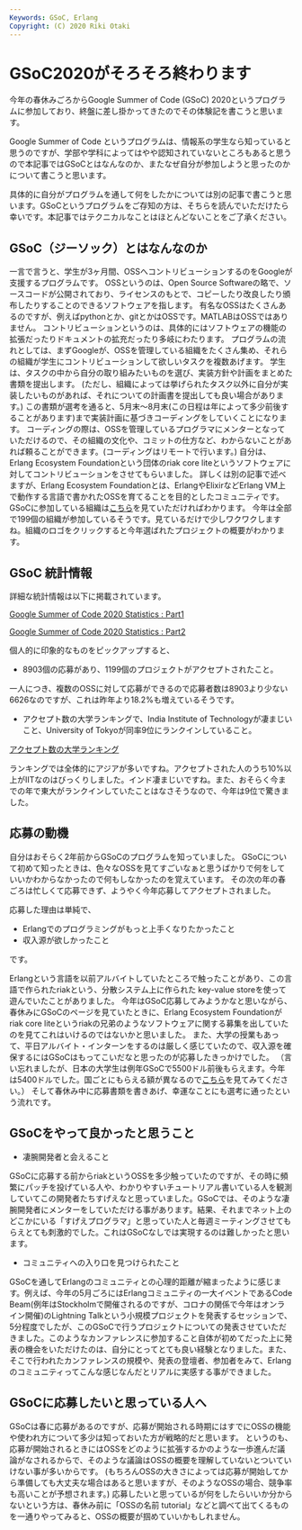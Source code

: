 ```yaml
---
Keywords: GSoC, Erlang
Copyright: (C) 2020 Riki Otaki
---
```


# GSoC2020がそろそろ終わります

今年の春休みごろからGoogle Summer of Code (GSoC) 2020というプログラムに参加しており、終盤に差し掛かってきたのでその体験記を書こうと思います。

Google Summer of Code というプログラムは、情報系の学生なら知っていると思うのですが、学部や学科によってはやや認知されていないところもあると思うので本記事ではGSoCとはなんなのか、またなぜ自分が参加しようと思ったのかについて書こうと思います。

具体的に自分がプログラムを通して何をしたかについては別の記事で書こうと思います。GSoCというプログラムをご存知の方は、そちらを読んでいただけたら幸いです。本記事ではテクニカルなことはほとんどないことをご了承ください。

## GSoC（ジーソック）とはなんなのか

一言で言うと、学生が3ヶ月間、OSSへコントリビューションするのをGoogleが支援するプログラムです。
OSSというのは、Open Source Softwareの略で、ソースコードが公開されており、ライセンスのもとで、コピーしたり改良したり頒布したりすることのできるソフトウェアを指します。
有名なOSSはたくさんあるのですが、例えばpythonとか、gitとかはOSSです。MATLABはOSSではありません。
コントリビューションというのは、具体的にはソフトウェアの機能の拡張だったりドキュメントの拡充だったり多岐にわたります。
プログラムの流れとしては、まずGoogleが、OSSを管理している組織をたくさん集め、それらの組織が学生にコントリビューションして欲しいタスクを複数あげます。
学生は、タスクの中から自分の取り組みたいものを選び、実装方針や計画をまとめた書類を提出します。
(ただし、組織によっては挙げられたタスク以外に自分が実装したいものがあれば、それについての計画書を提出しても良い場合があります。)
この書類が選考を通ると、5月末〜8月末(この日程は年によって多少前後することがあります)まで実装計画に基づきコーディングをしていくことになります。
コーディングの際は、OSSを管理しているプログラマにメンターとなっていただけるので、その組織の文化や、コミットの仕方など、わからないことがあれば頼ることができます。(コーディングはリモートで行います。)
自分は、Erlang Ecosystem Foundationという団体のriak core liteというソフトウェアに対してコントリビューションをさせてもらいました。
詳しくは別の記事で述べますが、Erlang Ecosystem Foundationとは、ErlangやElixirなどErlang VM上で動作する言語で書かれたOSSを育てることを目的としたコミュニティです。
GSoCに参加している組織は[こちら](https://summerofcode.withgoogle.com/organizations/)を見ていただければわかります。
今年は全部で199個の組織が参加しているそうです。見ているだけで少しワクワクしますね。組織のロゴをクリックすると今年選ばれたプロジェクトの概要がわかります。

## GSoC 統計情報

詳細な統計情報は以下に掲載されています。

[Google Summer of Code 2020 Statistics : Part1](https://opensource.googleblog.com/2020/06/google-summer-of-code-2020-statistics.html)

[Google Summer of Code 2020 Statistics : Part2](https://opensource.googleblog.com/2020/08/google-summer-of-code-2020-statistics.html)

個人的に印象的なものをピックアップすると、

- 8903個の応募があり、1199個のプロジェクトがアクセプトされたこと。

一人につき、複数のOSSに対して応募ができるので応募者数は8903より少ない6626なのですが、これは昨年より18.2%も増えているそうです。

- アクセプト数の大学ランキングで、India Institute of Technologyが凄まじいこと、University of Tokyoが同率9位にランクインしていること。

[アクセプト数の大学ランキング](images/アクセプト数の大学ランキング.png)

ランキングでは全体的にアジアが多いですね。アクセプトされた人のうち10%以上がIITなのはびっくりしました。インド凄まじいですね。また、おそらく今までの年で東大がランクインしていたことはなさそうなので、今年は9位で驚きました。

## 応募の動機

自分はおそらく2年前からGSoCのプログラムを知っていました。
GSoCについて初めて知ったときは、色々なOSSを見てすごいなぁと思うばかりで何をしていいかわからなかったので何もしなかったのを覚えています。
その次の年の春ごろは忙しくて応募できず、ようやく今年応募してアクセプトされました。

応募した理由は単純で、

- Erlangでのプログラミングがもっと上手くなりたかったこと
- 収入源が欲しかったこと

です。

Erlangという言語を以前アルバイトしていたところで触ったことがあり、この言語で作られたriakという、分散システム上に作られた key-value storeを使って遊んでいたことがありました。
今年はGSoC応募してみようかなと思いながら、春休みにGSoCのページを見ていたときに、Erlang Ecosystem Foundationがriak core liteというriakの兄弟のようなソフトウェアに関する募集を出していたのを見てこれはいけるのではないかと思いました。
また、大学の授業もあって、平日アルバイト・インターンをするのは厳しく感じていたので、収入源を確保するにはGSoCはもってこいだなと思ったのが応募したきっかけでした。
（言い忘れましたが、日本の大学生は例年GSoCで5500ドル前後もらえます。今年は5400ドルでした。国ごとにもらえる額が異なるので[こちら](https://developers.google.com/open-source/gsoc/help/student-stipends)を見てみてください。）
そして春休み中に応募書類を書きあげ、幸運なことにも選考に通ったという流れです。

## GSoCをやって良かったと思うこと

- 凄腕開発者と会えること

GSoCに応募する前からriakというOSSを多少触っていたのですが、その時に頻繁にパッチを投げている人や、わかりやすいチュートリアル書いている人を観測していてこの開発者たちすげえなと思っていました。GSoCでは、そのような凄腕開発者にメンターをしていただける事があります。結果、それまでネット上のどこかにいる「すげえプログラマ」と思っていた人と毎週ミーティングさせてもらえとても刺激的でした。これはGSoCなしでは実現するのは難しかったと思います。

- コミュニティへの入り口を見つけられたこと

GSoCを通してErlangのコミュニティとの心理的距離が縮まったように感じます。例えば、今年の5月ごろにはErlangコミュニティの一大イベントであるCode Beam(例年はStockholmで開催されるのですが、コロナの関係で今年はオンライン開催)のLightning Talkという小規模プロジェクトを発表するセッションで、5分程度でしたが、このGSoCで行うプロジェクトについての発表させていただきました。このようなカンファレンスに参加すること自体が初めてだった上に発表の機会をいただけたのは、自分にとってとても良い経験となりました。また、そこで行われたカンファレンスの規模や、発表の登壇者、参加者をみて、Erlangのコミュニティってこんな感じなんだとリアルに実感する事ができました。

## GSoCに応募したいと思っている人へ

GSoCは春に応募があるのですが、応募が開始される時期にはすでにOSSの機能や使われ方について多少は知っておいた方が戦略的だと思います。
というのも、応募が開始されるときにはOSSをどのように拡張するかのような一歩進んだ議論がなされるからで、そのような議論はOSSの概要を理解していないとついていけない事が多いからです。
(もちろんOSSの大きさによっては応募が開始してから準備しても大丈夫な場合はあると思いますが、そのようなOSSの場合、競争率も高いことが予想されます。)
応募したいと思っているが何をしたらいいか分からないという方は、春休み前に「OSSの名前 tutorial」などと調べて出てくるものを一通りやってみると、OSSの概要が掴めていいかもしれません。
